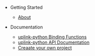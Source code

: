 * Getting Started
	* [About](/)
	
* Documentation
	* [uplink-python Binding Functions](/library.md)
	* [uplink-python API Documentation](/binding.html)
	* [Creaate your own project](/tutorial.md)
